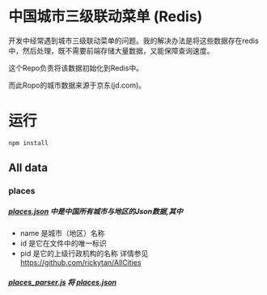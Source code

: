 中国城市三级联动菜单 (Redis)
==

开发中经常遇到城市三级联动菜单的问题。我的解决办法是将这些数据存在redis中，然后处理，既不需要前端存储大量数据，又能保障查询速度。

这个Repo负责将该数据初始化到Redis中。

而此Ropo的城市数据来源于京东(jd.com)。


运行
==
```
npm install
```

All data
--
### places
##### [places.json] 中是中国所有城市与地区的Json数据,其中

* name 是城市（地区）名称
* id 是它在文件中的唯一标识
* pid 是它的上级行政机构的名称
详情参见 https://github.com/rickytan/AllCities

##### [places_parser.js] 将 [places.json]

```
```
[places.json]: ./places.json
[places_parser.js]: ./places_parser.js

